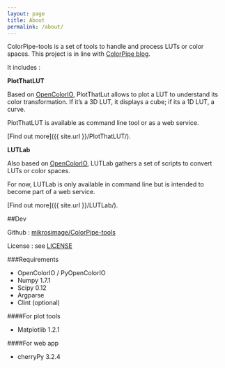 ```yaml
---
layout: page
title: About
permalink: /about/
---
```


ColorPipe-tools is a set of tools to handle and process LUTs or color spaces.
This project is in line with [ColorPipe blog](http://colorpipe.mikrosimage.eu/en/).


It includes : 

**PlotThatLUT**


Based on [OpenColorIO](http://opencolorio.org/), PlotThatLut allows to plot a LUT to understand its color transformation.
If it’s a 3D LUT, it displays a cube; if its a 1D LUT, a curve.

PlotThatLUT is available as command line tool or as a web service.

[Find out more]({{ site.url }}/PlotThatLUT/).

**LUTLab**


Also based on [OpenColorIO](http://opencolorio.org/), LUTLab gathers a set of scripts to convert LUTs or color spaces.

For now, LUTLab is only available in command line but is intended to become part of a web service.

[Find out more]({{ site.url }}/LUTLab/).

##Dev

Github : [mikrosimage/ColorPipe-tools](https://github.com/mikrosimage/ColorPipe-tools)

License : see [LICENSE](https://github.com/mikrosimage/ColorPipe-tools/blob/master/LICENSE)

###Requirements

+ OpenColorIO / PyOpenColorIO
+ Numpy 1.7.1 
+ Scipy 0.12
+ Argparse
+ Clint (optional)

####For plot tools
+ Matplotlib 1.2.1

####For web app
+ cherryPy 3.2.4
